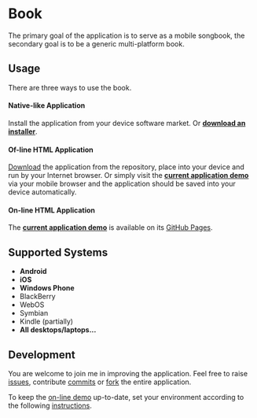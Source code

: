 Book
====

The primary goal of the application is to serve as a mobile songbook, the secondary goal is to be a generic multi-platform book.

Usage
-----

There are three ways to use the book.

#### Native-like Application

Install the application from your device software market. Or __[download an installer](https://build.phonegap.com/apps/627088/share)__.

#### Of-line HTML Application

[Download](https://github.com/zomp/book/archive/master.zip) the application from the repository, place into your device and run by your Internet browser. Or simply visit the __[current application demo](http://zomp.github.io/book/www/)__ via your mobile browser and the application should be saved into your device automatically.

#### On-line HTML Application

The __[current application demo](http://zomp.github.io/book/www/)__ is available on its [GitHub Pages](http://zomp.github.io/book/).

Supported Systems
-----------------

- __Android__
- __iOS__
- __Windows Phone__
- BlackBerry
- WebOS
- Symbian
- Kindle (partially)
- __All desktops/laptops...__

Development
-----------

You are welcome to join me in improving the application. Feel free to raise [issues](https://github.com/zomp/book/issues), contribute [commits](https://github.com/zomp/book/pulls) or [fork](https://github.com/zomp/book/fork) the entire application.

To keep the [on-line demo](http://zomp.github.io/book/www/) up-to-date, set your environment according to the following [instructions](http://brettterpstra.com/2012/09/26/github-tip-easily-sync-your-master-to-github-pages/).
